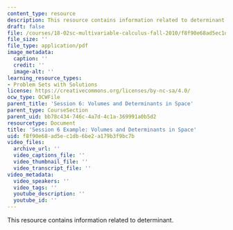 ```yaml
---
content_type: resource
description: This resource contains information related to determinant.
draft: false
file: /courses/18-02sc-multivariable-calculus-fall-2010/f8f90e68ad5ec1db6be2a179b3f9bc7b_MIT18_02SC_MNotes_d1.pdf
file_size: ''
file_type: application/pdf
image_metadata:
  caption: ''
  credit: ''
  image-alt: ''
learning_resource_types:
- Problem Sets with Solutions
license: https://creativecommons.org/licenses/by-nc-sa/4.0/
ocw_type: OCWFile
parent_title: 'Session 6: Volumes and Determinants in Space'
parent_type: CourseSection
parent_uid: bb78c434-746c-4a7d-4c1a-369991a0b5d2
resourcetype: Document
title: 'Session 6 Example: Volumes and Determinants in Space'
uid: f8f90e68-ad5e-c1db-6be2-a179b3f9bc7b
video_files:
  archive_url: ''
  video_captions_file: ''
  video_thumbnail_file: ''
  video_transcript_file: ''
video_metadata:
  video_speakers: ''
  video_tags: ''
  youtube_description: ''
  youtube_id: ''
---
```

This resource contains information related to determinant.